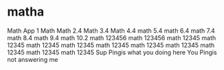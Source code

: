 # matha
Math App 1
Math
Math 2.4
Math 3.4
Math 4.4
math 5.4
math 6.4
math 7.4
math 8.4
math 9.4
math 10.2
math 123456
math 123456
math 12345
math 12345
math 12345
math 12345
math 12345
math 12345
math 12345
math 12345
math 12345
math 12345
Sup Pingis what you doing here
You Pingis not answering me 
